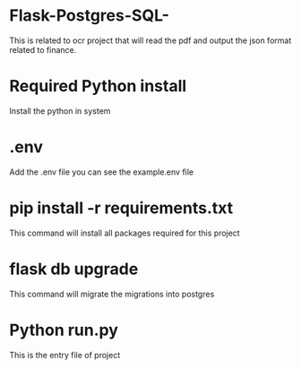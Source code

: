 # Flask-Postgres-SQL-
This is related to ocr project that will read the pdf and output the json format related to finance.
# Required Python install
Install the python in system
# .env
Add the .env file you can see the example.env file 
# pip install -r requirements.txt
This command will install all packages required for this project
# flask db upgrade 
This command will migrate the migrations into postgres
# Python run.py  
This is the entry file of project
